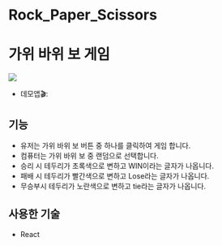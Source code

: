 # Rock_Paper_Scissors

# 가위 바위 보 게임
![](https://img1.daumcdn.net/thumb/R1280x0/?scode=mtistory2&fname=https%3A%2F%2Fblog.kakaocdn.net%2Fdn%2FetySIw%2FbtsbTVf0eMk%2FE1s2Dqp7SvIQZ0qmK7ouvK%2Fimg.png)

* 데모앱🎬:
## 기능
* 유저는 가위 바위 보 버튼 중 하나를 클릭하여 게임 합니다.
* 컴퓨터는 가위 바위 보 중 랜덤으로 선택합니다.
* 승리 시 테두리가 초록색으로 변하고 WIN이라는 글자가 나옵니다.
* 패배 시 테두리가 빨간색으로 변하고 Lose라는 글자가 나옵니다.
* 무승부시 테두리가 노란색으로 변하고 tie라는 글자가 나옵니다.

## 사용한 기술
* React
